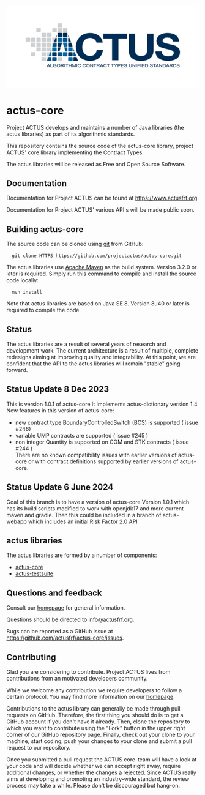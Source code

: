 [![ACTUS](https://github.com/actusfrf/actus-resources/blob/master/logos/actus_logo.jpg "ACTUS Financial Research Foundation")](https://www.actusfrf.org)

actus-core
=======

Project ACTUS develops and maintains a number of Java libraries (the actus libraries) as part of its algorithmic standards.

This repository contains the source code of the actus-core library, project ACTUS' core library implementing the Contract Types.

The actus libraries will be released as Free and Open Source Software. 

Documentation
-------------

Documentation for Project ACTUS can be found at https://www.actusfrf.org.

Documentation for Project ACTUS' various API's will be made public soon.

Building actus-core
-------------

The source code can be cloned using [git](http://git-scm.com/) from GitHub:
```
  git clone HTTPS https://github.com/projectactus/actus-core.git

```

The actus libraries use  [Apache Maven](http://maven.apache.org/) as the build system.
Version 3.2.0 or later is required.
Simply run this command to compile and install the source code locally:

```
  mvn install
```

Note that actus libraries are based on Java SE 8.
Version 8u40 or later is required to compile the code.

Status
------

The actus libraries are a result of several years of research and development 
work. The current architecture is a result of multiple, complete redesigns
aiming at improving quality and integrability. At this point, we are confident
that the API to the actus libraries will remain "stable" going forward. 

Status Update 8 Dec 2023 
-------------------------
This is version 1.0.1 of actus-core 
It implements actus-dictionary version 1.4 
New features in this version of actus-core:
   *  new contract type BoundaryControlledSwitch (BCS) is supported ( issue #246)
   *  variable UMP contracts are supported ( issue #245 )
   *  non integer Quantity is supported on COM and STK contracts ( issue #244 )    
There are no known compatibility issues with earlier versions of actus-core or with
contract definitions supported by earlier versions of actus-core.

Status Update 6 June 2024 
-------------------------
Goal of this branch is to have a version of actus-core Version 1.0.1 which has its build scripts 
modified to work with openjdk17 and more current maven and gradle. Then this could be included 
in a branch of actus-webapp which includes an initial Risk Factor 2.0 API 

actus libraries
--------------

The actus libraries are formed by a number of components:

* [actus-core](https://github.com/actusfrf/actus-core#actus-core/README.md)
* [actus-testsuite](https://github.com/actusfrf/actus-testsuite#actus-testsuite/README.md)


Questions and feedback
----------------------

Consult our [homepage](https://www.actusfrf.org) for general information. 

Questions should be directed to info@actusfrf.org.

Bugs can be reported as a GitHub issue at
https://github.com/actusfrf/actus-core/issues.

Contributing
------------

Glad you are considering to contribute. Project ACTUS lives from 
contributions from an motivated developers community.

While we welcome any contribution we require developers to follow a
certain protocol. You may find more information on our 
[homepage](https://www.actusfrf.org).

Contributions to the actus library can generally be made through pull 
requests on GitHub. Therefore, the first thing you should do is to get
a GitHub account if you don't have it already. Then, clone the repository
to which you want to contribute using the "Fork" button in the upper 
right corner of our GitHub repository page. Finally, check out your clone 
to your machine, start coding, push your changes to your clone and submit 
a pull request to our repository.

Once you submitted a pull request the ACTUS core-team will have a look at
your code and will decide whether we can accept right away, require 
additional changes, or whether the changes a rejected. Since ACTUS really
aims at developing and promoting an industry-wide standard, the review
process may take a while. Please don't be discouraged but hang-on.

